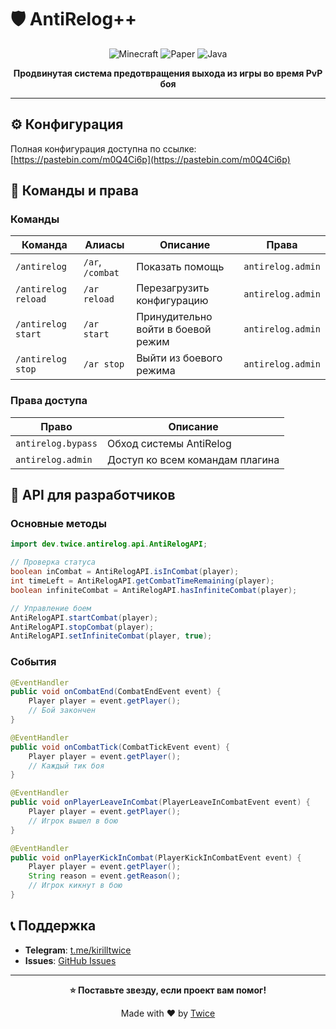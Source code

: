 # 🛡️ AntiRelog++

<div align="center">

![Minecraft](https://img.shields.io/badge/Minecraft-1.16.5-brightgreen)
![Paper](https://img.shields.io/badge/Paper-Compatible-blue)
![Java](https://img.shields.io/badge/Java-21+-red)

**Продвинутая система предотвращения выхода из игры во время PvP боя**

</div>

---

## ⚙️ Конфигурация

Полная конфигурация доступна по ссылке: [https://pastebin.com/m0Q4Ci6p](https://pastebin.com/m0Q4Ci6p)

## 🔧 Команды и права

### Команды

| Команда | Алиасы | Описание | Права |
|---------|--------|----------|-------|
| `/antirelog` | `/ar`, `/combat` | Показать помощь | `antirelog.admin` |
| `/antirelog reload` | `/ar reload` | Перезагрузить конфигурацию | `antirelog.admin` |
| `/antirelog start` | `/ar start` | Принудительно войти в боевой режим | `antirelog.admin` |
| `/antirelog stop` | `/ar stop` | Выйти из боевого режима | `antirelog.admin` |

### Права доступа

| Право | Описание |
|-------|----------|
| `antirelog.bypass` | Обход системы AntiRelog |
| `antirelog.admin` | Доступ ко всем командам плагина |

## 🔌 API для разработчиков

### Основные методы

```java
import dev.twice.antirelog.api.AntiRelogAPI;

// Проверка статуса
boolean inCombat = AntiRelogAPI.isInCombat(player);
int timeLeft = AntiRelogAPI.getCombatTimeRemaining(player);
boolean infiniteCombat = AntiRelogAPI.hasInfiniteCombat(player);

// Управление боем
AntiRelogAPI.startCombat(player);
AntiRelogAPI.stopCombat(player);
AntiRelogAPI.setInfiniteCombat(player, true);
```

### События

```java
@EventHandler
public void onCombatEnd(CombatEndEvent event) {
    Player player = event.getPlayer();
    // Бой закончен
}

@EventHandler
public void onCombatTick(CombatTickEvent event) {
    Player player = event.getPlayer();
    // Каждый тик боя
}

@EventHandler
public void onPlayerLeaveInCombat(PlayerLeaveInCombatEvent event) {
    Player player = event.getPlayer();
    // Игрок вышел в бою
}

@EventHandler
public void onPlayerKickInCombat(PlayerKickInCombatEvent event) {
    Player player = event.getPlayer();
    String reason = event.getReason();
    // Игрок кикнут в бою
}
```

## 📞 Поддержка

- **Telegram**: [t.me/kirilltwice](https://t.me/kirilltwice)
- **Issues**: [GitHub Issues](https://github.com/kirilltwice/AntiRelog/issues)

---

<div align="center">

**⭐ Поставьте звезду, если проект вам помог!**

Made with ❤️ by [Twice](https://github.com/kirilltwice)

</div>

